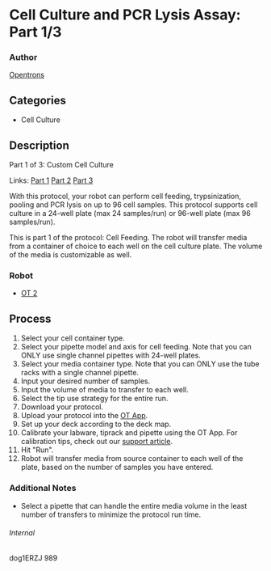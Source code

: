 # Cell Culture and PCR Lysis Assay: Part 1/3

### Author
[Opentrons](http://www.opentrons.com/)

## Categories
* Cell Culture

## Description
Part 1 of 3: Custom Cell Culture

Links: [Part 1](./989-max-delbruck-center-part1) [Part 2](./989-max-delbruck-center-part2) [Part 3](./989-max-delbruck-center-part3)

With this protocol, your robot can perform cell feeding, trypsinization, pooling and PCR lysis on up to 96 cell samples. This protocol supports cell culture in a 24-well plate (max 24 samples/run) or 96-well plate (max 96 samples/run).

This is part 1 of the protocol: Cell Feeding. The robot will transfer media from a container of choice to each well on the cell culture plate. The volume of the media is customizable as well.

### Robot
* [OT 2](https://opentrons.com/ot-2)

## Process
1. Select your cell container type.
2. Select your pipette model and axis for cell feeding. Note that you can ONLY use single channel pipettes with 24-well plates.
3. Select your media container type. Note that you can ONLY use the tube racks with a single channel pipette.
4. Input your desired number of samples.
5. Input the volume of media to transfer to each well.
6. Select the tip use strategy for the entire run.
7. Download your protocol.
8. Upload your protocol into the [OT App](https://opentrons.com/ot-app).
9. Set up your deck according to the deck map.
10. Calibrate your labware, tiprack and pipette using the OT App. For calibration tips, check out our [support article](https://support.opentrons.com/ot-2/getting-started-software-setup/deck-calibration).
11. Hit "Run".
12. Robot will transfer media from source container to each well of the plate, based on the number of samples you have entered.

### Additional Notes
* Select a pipette that can handle the entire media volume in the least number of transfers to minimize the protocol run time.

###### Internal
dog1ERZJ
989
